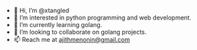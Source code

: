 - 👋 Hi, I’m @xtangled
- 👀 I’m interested in python programming and web development.
- 🌱 I’m currently learning golang.
- 💞️ I’m looking to collaborate on golang projects.
- 📫 Reach me at ajithmenonin@gmail.com

<!---
xtangled/xtangled is a ✨ special ✨ repository because its `README.md` (this file) appears on your GitHub profile.
You can click the Preview link to take a look at your changes.
--->
